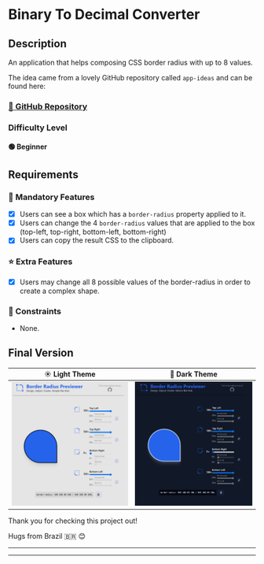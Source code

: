 # Binary To Decimal Converter

## Description

An application that helps composing CSS border radius with up to 8 values.

The idea came from a lovely GitHub repository called `app-ideas` and can be found here:

### [🔗 GitHub Repository](https://github.com/mateuscgodoy/app-ideas/blob/master/Projects/1-Beginner/Bin2Dec-App.md) 

### Difficulty Level

#### 🟢 Beginner

## Requirements

### 💼 Mandatory Features

- [X] Users can see a box which has a `border-radius` property applied to it.
- [X] Users can change the 4 `border-radius` values that are applied to the box (top-left, top-right, bottom-left, bottom-right)
- [X] Users can copy the result CSS to the clipboard.

### ⭐ Extra Features

- [X] Users may change all 8 possible values of the border-radius in order to create a complex shape.

### 🧱 Constraints

* None.

## Final Version

|☀️ Light Theme | 🌙 Dark Theme |
|---|---|
|![Light Theme](/public/light-theme.png)|![Dark Theme](/public/dark-theme.png)|

Thank you for checking this project out!

Hugs from Brazil 🇧🇷 😊

---
---